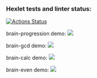 ### Hexlet tests and linter status:
[![Actions Status](https://github.com/HardDuck69/python-project-49/workflows/hexlet-check/badge.svg)](https://github.com/HardDuck69/python-project-49/actions)

brain-progression demo:
<a href="https://asciinema.org/a/fTGEl5Sc9SwF5Yz7L9lcie5Ep" target="_blank"><img src="https://asciinema.org/a/fTGEl5Sc9SwF5Yz7L9lcie5Ep.svg" /></a>

brain-gcd demo:
<a href="https://asciinema.org/a/gAigiXDz0r9uivMCXmf1H5w1p" target="_blank"><img src="https://asciinema.org/a/gAigiXDz0r9uivMCXmf1H5w1p.svg" /></a>


brain-calc demo:
<a href="https://asciinema.org/a/x3rxGJ7O2pvR3YThhfYPnlhXQ" target="_blank"><img src="https://asciinema.org/a/x3rxGJ7O2pvR3YThhfYPnlhXQ.svg" /></a>


brain-even demo:
<a href="https://asciinema.org/a/542386" target="_blank"><img src="https://asciinema.org/a/542386.svg" /></a>
